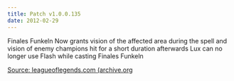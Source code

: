 ```yaml
---
title: Patch v1.0.0.135
date: 2012-02-29
---
```


Finales Funkeln
Now grants vision of the affected area during the spell and vision of enemy champions hit for a short duration afterwards
Lux can no longer use Flash while casting Finales Funkeln

[Source: leagueoflegends.com (archive.org](https://web.archive.org/web/20120302205654/https://na.leagueoflegends.com/news/fiora-patch-notes)
